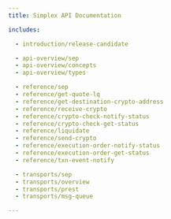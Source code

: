 ```yaml
---
title: Simplex API Documentation

includes:

  - introduction/release-candidate

  - api-overview/sep
  - api-overview/concepts
  - api-overview/types

  - reference/sep
  - reference/get-quote-lq
  - reference/get-destination-crypto-address
  - reference/receive-crypto
  - reference/crypto-check-notify-status
  - reference/crypto-check-get-status
  - reference/liquidate
  - reference/send-crypto
  - reference/execution-order-notify-status
  - reference/execution-order-get-status
  - reference/txn-event-notify

  - transports/sep
  - transports/overview
  - transports/prest
  - transports/msg-queue

---
```

